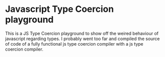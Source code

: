 # Javascript Type Coercion playground
This is a JS Type Coercion playground to show off the weired behaviour of javascript regarding types. 
I probably went too far and compiled the source of code of a fully functional js type coercion compiler with a js type coercion compiler.
